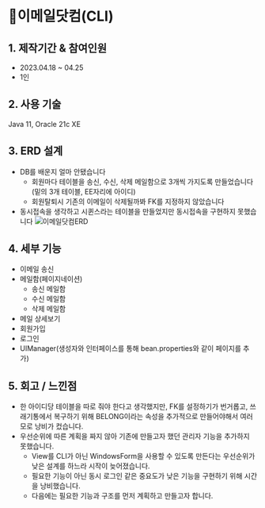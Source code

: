 # 📨이메일닷컴(CLI)
## 1. 제작기간 & 참여인원
- 2023.04.18 ~ 04.25
- 1인
  
## 2. 사용 기술
Java 11, Oracle 21c XE

## 3. ERD 설계
- DB를 배운지 얼마 안됐습니다
  - 회원마다 테이블을 송신, 수신, 삭제 메일함으로 3개씩 가지도록 만들었습니다(밑의 3개 테이블, EE자리에 아이디)
  - 회원탈퇴시 기존의 이메일이 삭제될까봐 FK를 지정하지 않았습니다
- 동시접속을 생각하고 시퀸스라는 테이블을 만들었지만 동시접속을 구현하지 못했습니다
![이메일닷컴ERD](https://github.com/user-attachments/assets/07dd7bc1-37fd-4b66-8924-fd17bf3e87d7)


## 4. 세부 기능
- 이메일 송신
- 메일함(페이지네이션)
	- 송신 메일함
	- 수신 메일함
	- 삭제 메일함
- 메일 상세보기
- 회원가입
- 로그인
- UIManager(생성자와 인터페이스를 통해 bean.properties와 같이 페이지를 추가)


## 5. 회고 / 느낀점
- 한 아이디당 테이블을 따로 줘야 한다고 생각했지만, FK를 설정하기가 번거롭고, 쓰래기통에서 복구하기 위해 BELONG이라는 속성을 추가적으로 만들어야해서 여러모로 낭비가 컸습니다.
- 우선순위에 따른 계획을 짜지 않아 기존에 만들고자 했던 관리자 기능을 추가하지 못했습니다.
  - View를 CLI가 아닌 WindowsForm을 사용할 수 있도록 만든다는 우선순위가 낮은 설계를 하느라 시작이 늦어졌습니다.
  - 필요한 기능이 아닌 동시 로그인 같은 중요도가 낮은 기능을 구현하기 위해 시간을 낭비했습니다.
  - 다음에는 필요한 기능과 구조를 먼저 계획하고 만들고자 합니다.
